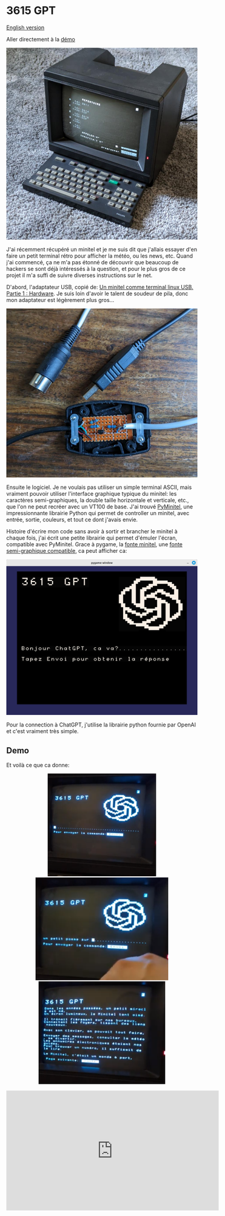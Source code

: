 # 3615 GPT

[English version](index.en.md)

Aller directement à la [démo](#demo)

<p align="center"><img src="./minitel.jpg" width="600" alt="photo d'un minitel"/></p>

J'ai récemment récupéré un minitel et je me suis dit que j'allais essayer d'en
faire un petit terminal rétro pour afficher la météo, ou les news, etc. Quand
j'ai commencé, ça ne m'a pas étonné de découvrir que beaucoup de hackers se
sont déjà intéressés à la question, et pour le plus gros de ce projet il m'a
suffi de suivre diverses instructions sur le net.

D'abord, l'adaptateur USB, copié de: [Un minitel comme terminal linux
USB. Partie 1 : Hardware](https://pila.fr/wordpress/?p=361). Je suis loin
d'avoir le talent de soudeur de pila, donc mon adaptateur est légèrement plus
gros...


<p align="center"><img src="./cable.jpg" width="600" alt="photo d'un cable usb-minitel"/></p>


Ensuite le logiciel. Je ne voulais pas utiliser un simple terminal ASCII, mais
vraiment pouvoir utiliser l'interface graphique typique du minitel: les
caractères semi-graphiques, la double taille horizontale et verticale, etc., que
l'on ne peut recréer avec un VT100 de base. J'ai trouvé
[PyMinitel](https://github.com/Zigazou/PyMinitel), une impressionnante librairie
Python qui permet de controller un minitel, avec entrée, sortie, couleurs, et
tout ce dont j'avais envie.

Histoire d'écrire mon code sans avoir à sortir et brancher le minitel à chaque
fois, j'ai écrit une petite librairie qui permet d'émuler l'écran, compatible
avec PyMinitel.  Grace à pygame, la [fonte minitel](https://github.com/Zigazou/Minitel-Canvas), une [fonte
semi-graphique compatible](https://github.com/Zigazou/Minitel-Canvas), ca peut afficher ca:


<p align="center"><img src="./emulator.png" width="600" alt="capture d'écran de l'émulateur"/></p>


Pour la connection à ChatGPT, j'utilise la librairie python fournie par OpenAI et c'est vraiment très simple.

## Demo

Et voilà ce que ca donne:

<p align="center">
    <a href="./ecran0.png"><img src="./ecran0.png" height="270" alt="capture d'écran de l'émulateur"/></a>
    <a href="./ecran1.png"><img src="./ecran1.png" height="270" alt="capture d'écran de l'émulateur"/></a>
    <a href="./ecran2.png"><img src="./ecran2.png" height="270" alt="capture d'écran de l'émulateur"/></a>
</p>


<p align="center"><iframe width="560" height="315" src="https://www.youtube.com/embed/bjgSRb4fNNs" title="YouTube video player" frameborder="0" allow="accelerometer; autoplay; clipboard-write; encrypted-media; gyroscope; picture-in-picture; web-share" allowfullscreen></iframe></p>
